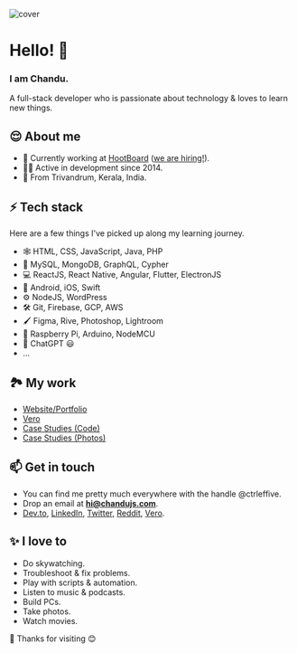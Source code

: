 ![cover](https://loremflickr.com/1400/350/astronomy)

# Hello! 👋

### I am **Chandu**.
A full-stack developer who is passionate about technology & loves to learn new things.

##  😌 About me
- 📆 Currently working at [HootBoard](http://hootboard.com/) ([we are hiring!](https://wellfound.com/company/hootboard)).
- 👨‍💻 Active in development since 2014.
- 📍 From Trivandrum, Kerala, India.

##  ⚡️ Tech stack
Here are a few things I've picked up along my learning journey.
- 🕸️ HTML, CSS, JavaScript, Java, PHP
- 🍦 MySQL, MongoDB, GraphQL, Cypher
- 💻 ReactJS, React Native, Angular, Flutter, ElectronJS
- 📱 Android, iOS, Swift
- ⚙️ NodeJS, WordPress
- 🛠️ Git, Firebase, GCP, AWS
- 🖌️ Figma, Rive, Photoshop, Lightroom
- 🔌 Raspberry Pi, Arduino, NodeMCU
- 🤖 ChatGPT 😃
- ...

## 🏞️ My work
- [Website/Portfolio](https://chandujs.com/work)
- [Vero](https://vero.co/ctrleffive)
- [Case Studies (Code)](https://github.com/ctrleffive?tab=repositories)
- [Case Studies (Photos)](https://photos.app.goo.gl/Pp3cj22KdBw5Et8r8)

## 📫 Get in touch
- You can find me pretty much everywhere with the handle @ctrleffive.
- Drop an email at **hi@chandujs.com**.
- [Dev.to](https://dev.to/ctrleffive), [LinkedIn](https://www.linkedin.com/in/ctrleffive/), [Twitter](https://twitter.com/ctrleffive), [Reddit](https://www.reddit.com/user/ctrleffive), [Vero](https://vero.co/ctrleffive).

## ✨ I love to
- Do skywatching.
- Troubleshoot & fix problems.
- Play with scripts & automation.
- Listen to music & podcasts.
- Build PCs.
- Take photos.
- Watch movies.

💙 Thanks for visiting 😊

